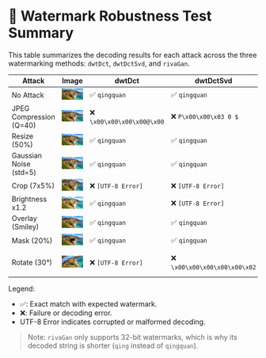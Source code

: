 # 🔬 Watermark Robustness Test Summary

This table summarizes the decoding results for each attack across the three watermarking methods: `dwtDct`, `dwtDctSvd`, and `rivaGan`.

| **Attack**              | **Image**                                                                    | **dwtDct**                | **dwtDctSvd**                | **rivaGan**       |
| ----------------------- |------------------------------------------------------------------------------| ------------------------- | ---------------------------- | ----------------- |
| No Attack               | ![No Attack](attacked_images/dwtDct/No_Attack.jpg)                           | ✅ `qingquan`              | ✅ `qingquan`                 | ✅ `qing`          |
| JPEG Compression (Q=40) | ![JPEG Compression (Q=40)](attacked_images/dwtDct/JPEG_Compression_Q_40.jpg) | ❌ `\x00\x00\x00\x00@\x00` | ❌ `P\x00\x00\x03 0 $`        | ✅ `qing`          |
| Resize (50%)            | ![Resize (50%)](attacked_images/dwtDct/Resize_50_.jpg)                       | ✅ `qingquan`              | ✅ `qingquan`                 | ✅ `qing`          |
| Gaussian Noise (std=5)  | ![Gaussian Noise (std=5)](attacked_images/dwtDct/Gaussian_Noise_std_5.jpg)   | ✅ `qingquan`              | ✅ `qingquan`                 | ✅ `qing`          |
| Crop (7x5%)             | ![Crop (7x5%)](attacked_images/dwtDct/Crop_7x5_.jpg)                         | ❌ `[UTF-8 Error]`         | ❌ `[UTF-8 Error]`            | ✅ `qing`          |
| Brightness x1.2         | ![Brightness x1.2](attacked_images/dwtDct/Brightness_x1.2.jpg)               | ✅ `qingquan`              | ❌ `[UTF-8 Error]`            | ✅ `qing`          |
| Overlay (Smiley)        | ![Overlay (Smiley)](attacked_images/dwtDct/Overlay_Smiley.jpg)               | ✅ `qingquan`              | ✅ `qingquan`                 | ✅ `qing`          |
| Mask (20%)              | ![Mask (20%)](attacked_images/dwtDct/Mask_20_.jpg)                           | ✅ `qingquan`              | ✅ `qingquan`                 | ✅ `qing`          |
| Rotate (30°)            | ![Rotate (30°)](attacked_images/dwtDct/Rotate_30.jpg)                        | ❌ `[UTF-8 Error]`         | ❌ `\x00\x00\x00\x00\x00\x02` | ❌ `[UTF-8 Error]` |

Legend:

* ✅: Exact match with expected watermark.
* ❌: Failure or decoding error.
* UTF-8 Error indicates corrupted or malformed decoding.

> Note: `rivaGan` only supports 32-bit watermarks, which is why its decoded string is shorter (`qing` instead of `qingquan`).
